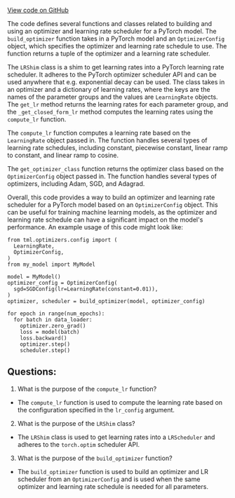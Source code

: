 [View code on GitHub](https://github.com/twitter/the-algorithm-ml/optimizers/optimizer.py)

The code defines several functions and classes related to building and using an optimizer and learning rate scheduler for a PyTorch model. The `build_optimizer` function takes in a PyTorch model and an `OptimizerConfig` object, which specifies the optimizer and learning rate schedule to use. The function returns a tuple of the optimizer and a learning rate scheduler.

The `LRShim` class is a shim to get learning rates into a PyTorch learning rate scheduler. It adheres to the PyTorch optimizer scheduler API and can be used anywhere that e.g. exponential decay can be used. The class takes in an optimizer and a dictionary of learning rates, where the keys are the names of the parameter groups and the values are `LearningRate` objects. The `get_lr` method returns the learning rates for each parameter group, and the `_get_closed_form_lr` method computes the learning rates using the `compute_lr` function.

The `compute_lr` function computes a learning rate based on the `LearningRate` object passed in. The function handles several types of learning rate schedules, including constant, piecewise constant, linear ramp to constant, and linear ramp to cosine.

The `get_optimizer_class` function returns the optimizer class based on the `OptimizerConfig` object passed in. The function handles several types of optimizers, including Adam, SGD, and Adagrad.

Overall, this code provides a way to build an optimizer and learning rate scheduler for a PyTorch model based on an `OptimizerConfig` object. This can be useful for training machine learning models, as the optimizer and learning rate schedule can have a significant impact on the model's performance. An example usage of this code might look like:

```
from tml.optimizers.config import (
  LearningRate,
  OptimizerConfig,
)
from my_model import MyModel

model = MyModel()
optimizer_config = OptimizerConfig(
  sgd=SGDConfig(lr=LearningRate(constant=0.01)),
)
optimizer, scheduler = build_optimizer(model, optimizer_config)

for epoch in range(num_epochs):
  for batch in data_loader:
    optimizer.zero_grad()
    loss = model(batch)
    loss.backward()
    optimizer.step()
    scheduler.step()
```
## Questions: 
 1. What is the purpose of the `compute_lr` function?
- The `compute_lr` function is used to compute the learning rate based on the configuration specified in the `lr_config` argument.

2. What is the purpose of the `LRShim` class?
- The `LRShim` class is used to get learning rates into a `LRScheduler` and adheres to the `torch.optim` scheduler API.

3. What is the purpose of the `build_optimizer` function?
- The `build_optimizer` function is used to build an optimizer and LR scheduler from an `OptimizerConfig` and is used when the same optimizer and learning rate schedule is needed for all parameters.